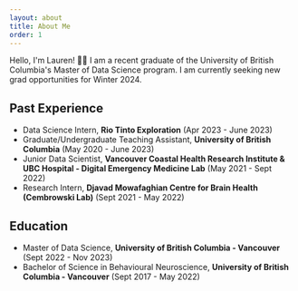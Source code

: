 ```yaml
---
layout: about
title: About Me
order: 1
---
```


Hello, I'm Lauren! 👋🏼 I am a recent graduate of the University of British Columbia's Master of Data Science program. I am currently seeking new grad opportunities for Winter 2024.

## Past Experience

- Data Science Intern, **Rio Tinto Exploration** (Apr 2023 - June 2023)
- Graduate/Undergraduate Teaching Assistant, **University of British Columbia** (May 2020 - June 2023)
- Junior Data Scientist, **Vancouver Coastal Health Research Institute & UBC Hospital - Digital Emergency Medicine Lab** (May 2021 - Sept 2022)
- Research Intern, **Djavad Mowafaghian Centre for Brain Health (Cembrowski Lab)** (Sept 2021 - May 2022)

## Education
- Master of Data Science, **University of British Columbia - Vancouver** (Sept 2022 - Nov 2023)
- Bachelor of Science in Behavioural Neuroscience, **University of British Columbia - Vancouver** (Sept 2017 - May 2022)